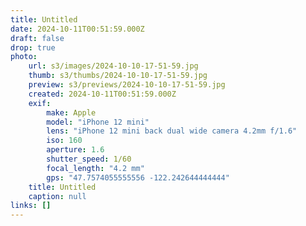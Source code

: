 ```yaml
---
title: Untitled
date: 2024-10-11T00:51:59.000Z
draft: false
drop: true
photo:
    url: s3/images/2024-10-10-17-51-59.jpg
    thumb: s3/thumbs/2024-10-10-17-51-59.jpg
    preview: s3/previews/2024-10-10-17-51-59.jpg
    created: 2024-10-11T00:51:59.000Z
    exif:
        make: Apple
        model: "iPhone 12 mini"
        lens: "iPhone 12 mini back dual wide camera 4.2mm f/1.6"
        iso: 160
        aperture: 1.6
        shutter_speed: 1/60
        focal_length: "4.2 mm"
        gps: "47.7574055555556 -122.242644444444"
    title: Untitled
    caption: null
links: []
---
```

